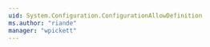 ```yaml
---
uid: System.Configuration.ConfigurationAllowDefinition
ms.author: "riande"
manager: "wpickett"
---
```

